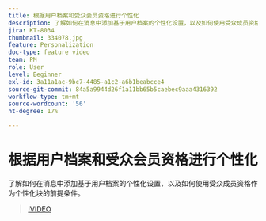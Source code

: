 ```yaml
---
title: 根据用户档案和受众会员资格进行个性化
description: 了解如何在消息中添加基于用户档案的个性化设置，以及如何使用受众成员资格作为个性化块的前提条件。
jira: KT-8034
thumbnail: 334078.jpg
feature: Personalization
doc-type: feature video
team: PM
role: User
level: Beginner
exl-id: 3a11a1ac-9bc7-4485-a1c2-a6b1beabcce4
source-git-commit: 84a5a9944d26f1a11bb65b5caebec9aaa4316392
workflow-type: tm+mt
source-wordcount: '56'
ht-degree: 17%

---
```


# 根据用户档案和受众会员资格进行个性化

了解如何在消息中添加基于用户档案的个性化设置，以及如何使用受众成员资格作为个性化块的前提条件。

>[!VIDEO](https://video.tv.adobe.com/v/334078?quality=12&learn=on)
